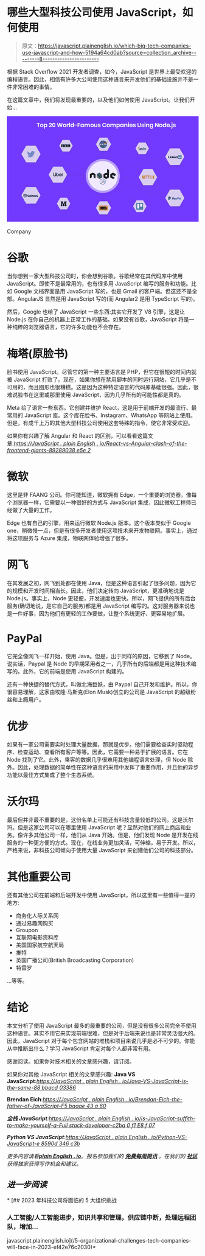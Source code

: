 # 哪些大型科技公司使用 JavaScript，如何使用

> 原文：<https://javascript.plainenglish.io/which-big-tech-companies-use-javascript-and-how-5194a64cd0ab?source=collection_archive---------8----------------------->

根据 Stack Overflow 2021 开发者调查，如今，JavaScript 是世界上最受欢迎的编程语言。因此，相信有许多大公司使用这种语言来开发他们的基础设施并不是一件非常困难的事情。

在这篇文章中，我们将发现最重要的，以及他们如何使用 JavaScript。让我们开始…

![](img/e015d7a3594cc67fdf4c3a44fd25570b.png)

Company

# 谷歌

当你想到一家大型科技公司时，你会想到谷歌。谷歌经常在其代码库中使用 JavaScript。即使不是最常用的，也有很多用 JavaScript 编写的服务和功能。比如 Google 文档界面是用 JavaScript 写的，也是 Gmail 的客户端。但这还不是全部。AngularJS 显然是用 JavaScript 写的(而 Angular2 是用 TypeScript 写的)。

然后，Google 也给了 JavaScript 一些东西:其实它开发了 V8 引擎，这是让 Node.js 在你自己的机器上正常工作的基础。如果没有谷歌，JavaScript 将是一种纯粹的浏览器语言，它的许多功能也不会存在。

# **梅塔(原脸书)**

脸书使用 JavaScript。尽管它的第一种主要语言是 PHP，但它在很短的时间内就被 JavaScript 打败了。现在，如果你想在禁用脚本的同时运行网站，它几乎是不可用的，而且图形也很糟糕。这是因为这种特定语言的代码库基础很强。因此，很难说脸书在这里或那里使用 JavaScript，因为几乎所有的可能性都是真的。

Meta 给了语言一些东西。它创建并维护 React，这是用于前端开发的最流行、最常用的 JavaScript 库。这个库在脸书、Instagram、WhatsApp 等网站上使用。但是，有成千上万的其他大型科技公司使用这套特殊的指令，使它非常受欢迎。

如果你有兴趣了解 Angular 和 React 的区别，可以看看这篇文章:[*https://JavaScript . plain English . io/React-vs-Angular-clash-of-the-frontend-giants-89289038 e5e 2*](/react-vs-angular-clash-of-the-frontend-giants-89289038e5e2)

# **微软**

这里是非 FAANG 公司。你可能知道，微软拥有 Edge，一个重要的浏览器。像每个浏览器一样，它需要以一种很好的方式与 JavaScript 集成，因此微软工程师已经做了大量的工作。

Edge 也有自己的引擎，用来运行微软 Node.js 版本。这个版本类似于 Google one，稍微慢一点，但是有很多开发者使用这项技术来开发物联网。事实上，通过将这项服务与 Azure 集成，物联网体验增强了很多。

# **网飞**

在其发展之初，网飞到处都在使用 Java，但是这种语言引起了很多问题，因为它的规模和开发时间相当长。因此，他们决定转向 JavaScript，更准确地说是 Node.js。事实上，Node 更轻便，开发速度也更快。所以，网飞提供的所有后台服务(确切地说，是它自己的服务)都是用 JavaScript 编写的。这对服务器来说也是一件好事，因为他们有更轻的工作要做，让整个系统更好、更容易地扩展。

# **PayPal**

它完全像网飞一样开始，使用 Java。但是，出于同样的原因，它移到了 Node。说实话，Paypal 是 Node 的早期采用者之一，几乎所有的后端都是用这种技术编写的。此外，它的前端是使用 JavaScript 构建的。

还有一种快捷的替代方式，叫做北海巨妖，由 Paypal 自己开发和维护。所以，你很容易理解，这家由埃隆·马斯克(Elon Musk)创立的公司是 JavaScript 的超级粉丝和上瘾用户。

# **优步**

如果有一家公司需要实时处理大量数据，那就是优步。他们需要检查实时驱动程序、检查运动、查看所有客户等等。因此，它需要一种易于扩展的语言。它在 Node 找到了它。此外，乘客的数据几乎很难用其他编程语言处理，但 Node 除外。因此，处理数据的简单性在这种语言的采用中发挥了重要作用，并且他的异步功能以最佳方式集成了整个生态系统。

# **沃尔玛**

最后但并非最不重要的是，这份名单上可能还有科技含量较低的公司。这是沃尔玛。但是这家公司可以在哪里使用 JavaScript 呢？显然对他们的网上商店和业务。像许多其他公司一样，他们从 Java 开始。但是，他们发现 Node 是开发在线服务的一种更方便的方式。现在，在线业务更加灵活，可伸缩，易于开发。所以，严格来说，非科技公司倾向于使用大量 JavaScript 来创建他们公司的科技部分。

# **其他重要公司**

还有其他公司在前端和后端开发中使用 JavaScript，所以这里有一些值得一提的地方:

*   商务化人际关系网
*   通过易趣网购买
*   Groupon
*   互联网电影资料库
*   美国国家航空航天局
*   推特
*   英国广播公司(British Broadcasting Corporation)
*   特雷罗

…等等。

# **结论**

本文分析了使用 JavaScript 最多的最重要的公司，但是没有很多公司完全不使用这种语言。其实不用它来实现前端很难，但是对于后端来说也是非常灵活强大的。因此，JavaScript 对于每个包含网站的堆栈和项目来说几乎是必不可少的。你能从中推断出什么？学习 JavaScript 肯定对每个人都非常有用。

感谢阅读。如果你对技术相关的文章感兴趣，请订阅。

如果你对其他 JavaScript 相关的文章感兴趣:
**Java VS JavaScript**:[*https://JavaScript . plain English . io/Java-VS-JavaScript-is-the-same-88 bbacd 03386*](/java-vs-javascript-are-they-the-same-88bbacd03386)

**Brendan Eich**:*[*https://JavaScript . plain English . io/Brendan-Eich-the-father-of-JavaScript-F5 baaae 43 a 60*](/brendan-eich-the-father-of-javascript-f5baaae43a60)*

***全栈 JavaScript**:[*https://JavaScript . plain English . io/is-JavaScript-suffith-to-make-yourself-a-Full stack-developer-c2ba 0 f1 E8 f 07*](/is-javascript-enough-to-make-yourself-a-fullstack-developer-c2ba0f1e8f07)*

***Python VS JavaScript**:[*https://JavaScript . plain English . io/Python-VS-JavaScript-e 8590d 346 c3b*](/python-vs-javascript-e8590d346c3b)*

**更多内容请看*[***plain English . io***](http://plainenglish.io/)*。报名参加我们的* [***免费每周简讯***](http://newsletter.plainenglish.io/) *。在我们的* [***社区***](https://discord.gg/GtDtUAvyhW) *获得独家获得写作机会和建议。**

## *进一步阅读*

*[](/5-organizational-challenges-tech-companies-will-face-in-2023-ef42e76c2030) [## 2023 年科技公司将面临的 5 大组织挑战

### 人工智能/人工智能进步，知识共享和管理，供应链中断，处理远程团队，增加…

javascript.plainenglish.io](/5-organizational-challenges-tech-companies-will-face-in-2023-ef42e76c2030)*